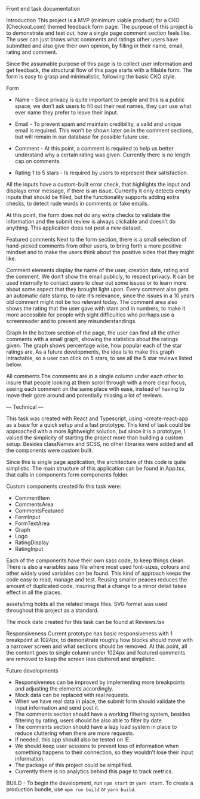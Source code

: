 Front end task documentation

Introduction
This project is a MVP (minimum viable product) for a CKO (Checkout.com) themed feedback form page.
The purpose of this project is to demonstrate and test out, how a single page comment section feels like. The user can just brows what comments and ratings other users have submitted and also give their own opinion, by filling in their name, email, rating and comment.

Since the assumable purpose of this page is to collect user information and get feedback, the structural flow of this page starts with a fillable form.
The form is easy to  grasp and minimalistic, following the basic CKO style.

Form
* Name - Since privacy is quite important to people and this is a public space, we don’t ask users to fill out their real names, they can use what ever name they prefer to leave their input.

* Email - To prevent spam and maintain credibility, a valid and unique email is required. This won’t be shown later on in the comment sections, but will remain in our database for possible future use.

* Comment - At this point, a comment is required to help us better understand why a certain rating was given. Currently there is no length cap on comments.

* Rating 1 to 5 stars - Is required by users to represent their satisfaction.

All the inputs have a custom-built error check, that highlights the input and displays error message, if there is an issue. Currently it only detects empty inputs that should be filled, but the functionality supports adding extra checks, to detect rude words in comments or fake emails.

At this point, the form does not do any extra checks to validate the information and the submit review is always clickable and doesn’t do anything. This application does not post a new dataset.

Featured comments
Next to the form section, there is a small selection of hand-picked comments from other users, to bring forth a more positive mindset and to make the users think about the positive sides that they might like.

Comment elements display the name of the user, creation date, rating and the comment. We don’t show the email publicly, to respect privacy. It can be used internally to contact users to clear out some issues or to learn more about some aspect that they brought light upon.
Every comment also gets an automatic date stamp, to rate it’s relevance, since the issues in a 10 years old comment might not be too relevant today.
The comment area also shows the rating that the user gave with stars and in numbers, to make it more accessible for people with sight difficulties who perhaps use a screenreader and to prevent any misunderstandings.

Graph
In the bottom section of the page, the user can find all the other comments with a small graph, showing the statistics about the ratings given. The graph shows percentage wise, how popular each of the star ratings are.
As a future developments, the idea is to make this graph intractable, so a user can click on 5 stars, to see all the 5 star reviews listed below.

All comments
The comments are in a single column under each other to insure that people looking at them scroll through with a more clear focus, seeing each comment on the same place with ease, instead of having to move their gaze around and potentially missing a lot of reviews.

— Technical —

This task was created with React and Typescript, using -create-react-app as a base for a quick setup and a fast prototype.
This kind of task could be approached with a more lightweight solution, but since it is a prototype, I valued the simplicity of starting the project more than building a custom setup.
Besides classNames and SCSS, no other libraries were added and all the components were custom built.

Since this is single page application, the architecture of this code is quite simplistic. The main structure of this application can be found in App.tsx, that calls in components form components folder.

Custom components created fo this task were:
* CommentItem
* CommentsArea
* CommentsFeatured
* FormInput
* FormTextArea
* Graph
* Logo
* RatingDisplay
* RatingInput

Each of the components have their own sass code, to keep things clean.
There is also a variables sass file where most used font-sizes, colours  and other widely used variables can be found.
This kind of approach keeps the code easy to read, manage and test. Reusing smaller peaces reduces the amount of duplicated code, insuring that a change to a minor detail takes effect in all the places.

assets/img holds all the related image files. SVG format was used throughout this project as a standard.

The mock date created for this task can be found at Reviews.tsx

Responsiveness
Current prototype has basic responsiveness with 1 breakpoint at 1024px, to demonstrate roughly how blocks should move with a narrower screen and what sections should be removed. At this point, all the content goes to single column under 1024px and featured comments are removed to keep the screen less cluttered and simplistic.

Future developments
* Responsiveness can be improved by implementing more breakpoints and adjusting the elements accordingly.
* Mock data can be replaced with real requests.
* When we have real data in place, the submit form should validate the input information and send post it.
* The comments section should have a working filtering system, besides filtering by rating, users should be also able to filter by date.
* The comments section should have a lazy load system in place to reduce cluttering when there are more requests.
* If needed, this app should also be tested on IE.
* We should keep user sessions to prevent loss of information when something happens to their connection, so they wouldn’t lose their input information.
* The package of this project could be simplified.
* Currently there is no analytics behind this page to track metrics.


BUILD -
To begin the development, run `npm start` or `yarn start`.
To create a production bundle, use `npm run build` or `yarn build`.
